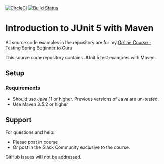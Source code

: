 [![CircleCI](https://circleci.com/gh/rs-renato/springframework-testing/tree/master.svg?style=svg)](https://circleci.com/gh/rs-renato/springframework-testing/tree/master)
[![Build Status](https://app.travis-ci.com/rs-renato/springframework-testing.svg?branch=master)](https://app.travis-ci.com/rs-renato/springframework-testing)

# Introduction to JUnit 5 with Maven

All source code examples in the repository are for my [Online Course - Testing Spring Beginner to Guru](https://www.udemy.com/testing-spring-boot-beginner-to-guru/?couponCode=GITHUB_REPO)

This source code repository contains JUnit 5 test examples with Maven.

## Setup
### Requirements
* Should use Java 11 or higher. Previous versions of Java are un-tested.
* Use Maven 3.5.2 or higher

## Support
For questions and help:
* Please post in course
* Or post in the Slack Community exclusive to the course.

GitHub Issues will not be addressed.
